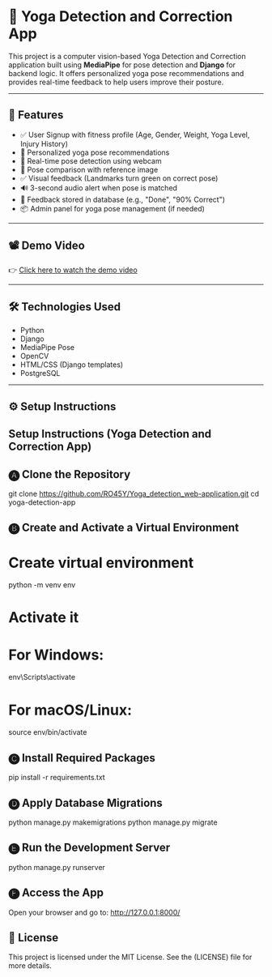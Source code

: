 # 🧘 Yoga Detection and Correction App

This project is a computer vision-based Yoga Detection and Correction application built using **MediaPipe** for pose detection and **Django** for backend logic. It offers personalized yoga pose recommendations and provides real-time feedback to help users improve their posture.

---

## 🚀 Features

- ✅ User Signup with fitness profile (Age, Gender, Weight, Yoga Level, Injury History)
- 🎯 Personalized yoga pose recommendations
- 📸 Real-time pose detection using webcam
- 🔁 Pose comparison with reference image
- ✅ Visual feedback (Landmarks turn green on correct pose)
- 🔊 3-second audio alert when pose is matched
- 🧠 Feedback stored in database (e.g., "Done", "90% Correct")
- 📦 Admin panel for yoga pose management (if needed)

---

## 📽️ Demo Video

👉 [Click here to watch the demo video](https://youtu.be/rV_VCi2HrVg?si=ZA0epIeLAgGF7Y8E)

---

## 🛠️ Technologies Used

- Python
- Django
- MediaPipe Pose
- OpenCV
- HTML/CSS (Django templates)
- PostgreSQL

---

## ⚙️ Setup Instructions


Setup Instructions (Yoga Detection and Correction App)
------------------------------------------------------

🅐 Clone the Repository
-----------------------
git clone https://github.com/RO45Y/Yoga_detection_web-application.git
cd yoga-detection-app

🅑 Create and Activate a Virtual Environment
-------------------------------------------
# Create virtual environment
python -m venv env

# Activate it
# For Windows:
env\Scripts\activate

# For macOS/Linux:
source env/bin/activate

🅒 Install Required Packages
----------------------------
pip install -r requirements.txt

🅓 Apply Database Migrations
----------------------------
python manage.py makemigrations
python manage.py migrate

🅔 Run the Development Server
-----------------------------
python manage.py runserver

🅕 Access the App
-----------------
Open your browser and go to:
http://127.0.0.1:8000/


## 📜 License

This project is licensed under the MIT License. See the (LICENSE) file for more details.

   

